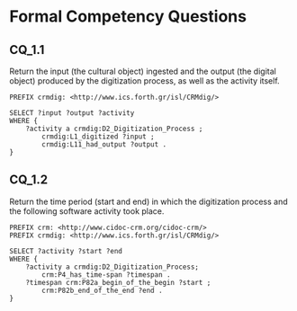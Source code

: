 # Formal Competency Questions

## CQ_1.1
Return the input (the cultural object) ingested and the output (the digital object) produced by the digitization process, as well as the activity itself.

```SPARQL
PREFIX crmdig: <http://www.ics.forth.gr/isl/CRMdig/> 

SELECT ?input ?output ?activity
WHERE {
    ?activity a crmdig:D2_Digitization_Process ;
        crmdig:L1_digitized ?input ;
        crmdig:L11_had_output ?output .
}
```

## CQ_1.2
Return the time period (start and end) in which the digitization process and the following software activity took place.

```SPARQL
PREFIX crm: <http://www.cidoc-crm.org/cidoc-crm/> 
PREFIX crmdig: <http://www.ics.forth.gr/isl/CRMdig/> 

SELECT ?activity ?start ?end
WHERE {
    ?activity a crmdig:D2_Digitization_Process;
        crm:P4_has_time-span ?timespan .
    ?timespan crm:P82a_begin_of_the_begin ?start ;
        crm:P82b_end_of_the_end ?end .
}
```